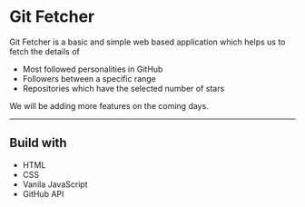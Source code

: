 # Git Fetcher

Git Fetcher is a basic and simple web based application which helps us to fetch the details of

- Most followed personalities in GitHub
- Followers between a specific range
- Repositories which have the selected number of stars

We will be adding more features on the coming days.

---

## Build with

- HTML
- CSS
- Vanila JavaScript
- GitHub API
